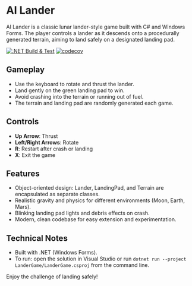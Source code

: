 # AI Lander

AI Lander is a classic lunar lander-style game built with C# and Windows Forms. The player controls a lander as it descends onto a procedurally generated terrain, aiming to land safely on a designated landing pad.

[![.NET Build & Test](https://github.com/hlotyaks/ai-lander/actions/workflows/dotnet-build.yml/badge.svg)](https://github.com/hlotyaks/ai-lander/actions/workflows/dotnet-build.yml)
[![codecov](https://codecov.io/gh/hlotyaks/ai-lander/branch/main/graph/badge.svg?token=T7AJ2LKTV0)](https://codecov.io/gh/hlotyaks/ai-lander)

## Gameplay

- Use the keyboard to rotate and thrust the lander.
- Land gently on the green landing pad to win.
- Avoid crashing into the terrain or running out of fuel.
- The terrain and landing pad are randomly generated each game.

## Controls

- **Up Arrow**: Thrust
- **Left/Right Arrows**: Rotate
- **R**: Restart after crash or landing
- **X**: Exit the game

## Features

- Object-oriented design: Lander, LandingPad, and Terrain are encapsulated as separate classes.
- Realistic gravity and physics for different environments (Moon, Earth, Mars).
- Blinking landing pad lights and debris effects on crash.
- Modern, clean codebase for easy extension and experimentation.

## Technical Notes

- Built with .NET (Windows Forms).
- To run: open the solution in Visual Studio or run `dotnet run --project LanderGame/LanderGame.csproj` from the command line.

Enjoy the challenge of landing safely!
